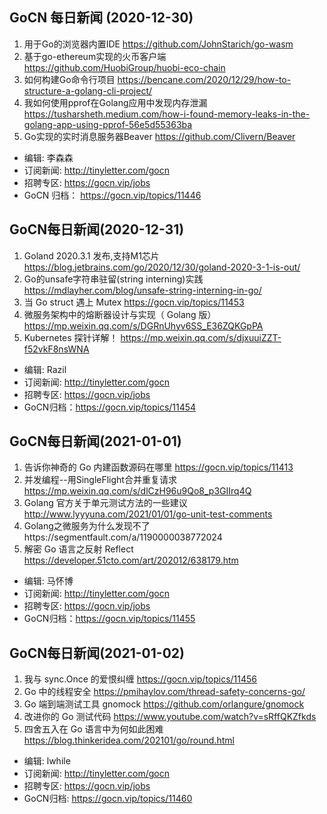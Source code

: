 ## GoCN 每日新闻 (2020-12-30)

1. 用于Go的浏览器内置IDE https://github.com/JohnStarich/go-wasm
2. 基于go-ethereum实现的火币客户端 https://github.com/HuobiGroup/huobi-eco-chain
3. 如何构建Go命令行项目 https://bencane.com/2020/12/29/how-to-structure-a-golang-cli-project/
4. 我如何使用pprof在Golang应用中发现内存泄漏 https://tusharsheth.medium.com/how-i-found-memory-leaks-in-the-golang-app-using-pprof-56e5d55363ba
5. Go实现的实时消息服务器Beaver https://github.com/Clivern/Beaver

* 编辑: 李森森
* 订阅新闻: http://tinyletter.com/gocn
* 招聘专区: https://gocn.vip/jobs
* GoCN 归档： https://gocn.vip/topics/11446


## GoCN每日新闻(2020-12-31)

1. Goland 2020.3.1 发布,支持M1芯片 https://blog.jetbrains.com/go/2020/12/30/goland-2020-3-1-is-out/
2. Go的unsafe字符串驻留(string interning)实践 https://mdlayher.com/blog/unsafe-string-interning-in-go/
3. 当 Go struct 遇上 Mutex https://gocn.vip/topics/11453
4. 微服务架构中的熔断器设计与实现（ Golang 版） https://mp.weixin.qq.com/s/DGRnUhyv6SS_E36ZQKGpPA
5. Kubernetes 探针详解！ https://mp.weixin.qq.com/s/djxuuiZZT-f52vkF8nsWNA

* 编辑: Razil
* 订阅新闻: http://tinyletter.com/gocn
* 招聘专区: https://gocn.vip/jobs
* GoCN归档：https://gocn.vip/topics/11454

## GoCN每日新闻(2021-01-01)

1. 告诉你神奇的 Go 内建函数源码在哪里 https://gocn.vip/topics/11413
2. 并发编程--用SingleFlight合并重复请求 https://mp.weixin.qq.com/s/dlCzH96u9Qo8_p3GIIrq4Q
3. Golang 官方关于单元测试方法的一些建议 http://www.lyyyuna.com/2021/01/01/go-unit-test-comments
4. Golang之微服务为什么发现不了https://segmentfault.com/a/1190000038772024
5. 解密 Go 语言之反射 Reflect https://developer.51cto.com/art/202012/638179.htm

* 编辑: 马怀博
* 订阅新闻: http://tinyletter.com/gocn
* 招聘专区: https://gocn.vip/jobs
* GoCN归档：https://gocn.vip/topics/11455

## GoCN每日新闻(2021-01-02)

1. 我与 sync.Once 的爱恨纠缠 https://gocn.vip/topics/11456
2. Go 中的线程安全 https://pmihaylov.com/thread-safety-concerns-go/
3. Go 端到端测试工具 gnomock https://github.com/orlangure/gnomock
4. 改进你的 Go 测试代码 https://www.youtube.com/watch?v=sRffQKZfkds
5. 四舍五入在 Go 语言中为何如此困难 https://blog.thinkeridea.com/202101/go/round.html

* 编辑: lwhile
* 订阅新闻: http://tinyletter.com/gocn
* 招聘专区: https://gocn.vip/jobs
* GoCN归档: https://gocn.vip/topics/11460
